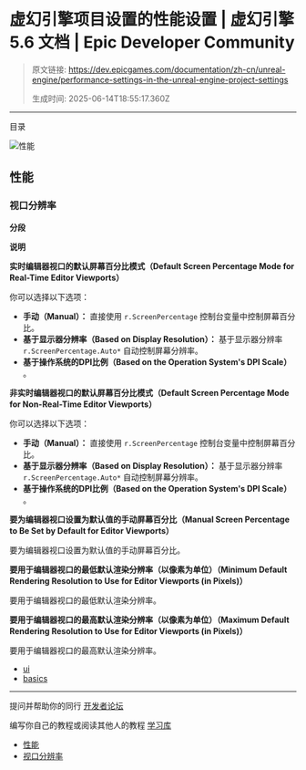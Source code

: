 # 虚幻引擎项目设置的性能设置 | 虚幻引擎 5.6 文档 | Epic Developer Community

> 原文链接: https://dev.epicgames.com/documentation/zh-cn/unreal-engine/performance-settings-in-the-unreal-engine-project-settings
> 
> 生成时间: 2025-06-14T18:55:17.360Z

---

目录

![性能](https://dev.epicgames.com/community/api/documentation/image/c6578a1f-ab14-4709-be30-7d51c3cee570?resizing_type=fill&width=1920&height=335)

## 性能

### 视口分辨率

**分段**

**说明**

**实时编辑器视口的默认屏幕百分比模式（Default Screen Percentage Mode for Real-Time Editor Viewports）**

你可以选择以下选项：

-   **手动（Manual）：** 直接使用 `r.ScreenPercentage` 控制台变量中控制屏幕百分比。
-   **基于显示器分辨率（Based on Display Resolution）：** 基于显示器分辨率 `r.ScreenPercentage.Auto*` 自动控制屏幕分辨率。
-   **基于操作系统的DPI比例（Based on the Operation System's DPI Scale）** 。

**非实时编辑器视口的默认屏幕百分比模式（Default Screen Percentage Mode for Non-Real-Time Editor Viewports）**

你可以选择以下选项：

-   **手动（Manual）：** 直接使用 `r.ScreenPercentage` 控制台变量中控制屏幕百分比。
-   **基于显示器分辨率（Based on Display Resolution）：** 基于显示器分辨率 `r.ScreenPercentage.Auto*` 自动控制屏幕分辨率。
-   **基于操作系统的DPI比例（Based on the Operation System's DPI Scale）** 。

**要为编辑器视口设置为默认值的手动屏幕百分比（Manual Screen Percentage to Be Set by Default for Editor Viewports）**

要为编辑器视口设置为默认值的手动屏幕百分比。

**要用于编辑器视口的最低默认渲染分辨率（以像素为单位）（Minimum Default Rendering Resolution to Use for Editor Viewports (in Pixels)）**

要用于编辑器视口的最低默认渲染分辨率。

**要用于编辑器视口的最高默认渲染分辨率（以像素为单位）（Maximum Default Rendering Resolution to Use for Editor Viewports (in Pixels)）**

要用于编辑器视口的最高默认渲染分辨率。

-   [ui](https://dev.epicgames.com/community/search?query=ui)
-   [basics](https://dev.epicgames.com/community/search?query=basics)

* * *

提问并帮助你的同行 [开发者论坛](https://forums.unrealengine.com/categories?tag=unreal-engine)

编写你自己的教程或阅读其他人的教程 [学习库](https://dev.epicgames.com/community/unreal-engine/learning)

-   [性能](/documentation/zh-cn/unreal-engine/performance-settings-in-the-unreal-engine-project-settings#%E6%80%A7%E8%83%BD)
-   [视口分辨率](/documentation/zh-cn/unreal-engine/performance-settings-in-the-unreal-engine-project-settings#%E8%A7%86%E5%8F%A3%E5%88%86%E8%BE%A8%E7%8E%87)